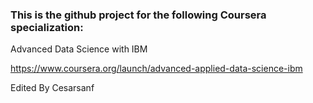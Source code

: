 ### This is the github project for the following Coursera specialization:

Advanced Data Science with IBM

https://www.coursera.org/launch/advanced-applied-data-science-ibm

Edited By Cesarsanf
